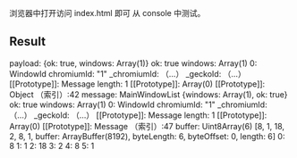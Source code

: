 浏览器中打开访问 index.html 即可 从 console 中测试。

## Result

payload:
{ok: true, windows: Array(1)}
ok: true
windows: Array(1)
0: WindowId
chromiumId: "1"
\_chromiumId: （…）
\_geckoId: （…）
[[Prototype]]: Message
length: 1
[[Prototype]]: Array(0)
[[Prototype]]: Object
（索引）:42 message:
MainWindowList {windows: Array(1), ok: true}
ok: true
windows: Array(1)
0: WindowId
chromiumId: "1"
\_chromiumId: （…）
\_geckoId: （…）
[[Prototype]]: Message
length: 1
[[Prototype]]: Array(0)
[[Prototype]]: Message
（索引）:47 buffer:
Uint8Array(6) [8, 1, 18, 2, 8, 1, buffer: ArrayBuffer(8192), byteLength: 6, byteOffset: 0, length: 6]
0: 8
1: 1
2: 18
3: 2
4: 8
5: 1
